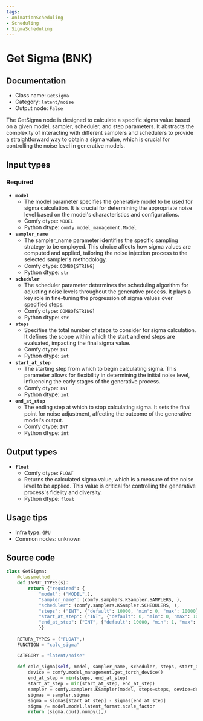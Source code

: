 ```yaml
---
tags:
- AnimationScheduling
- Scheduling
- SigmaScheduling
---
```


# Get Sigma (BNK)
## Documentation
- Class name: `GetSigma`
- Category: `latent/noise`
- Output node: `False`

The GetSigma node is designed to calculate a specific sigma value based on a given model, sampler, scheduler, and step parameters. It abstracts the complexity of interacting with different samplers and schedulers to provide a straightforward way to obtain a sigma value, which is crucial for controlling the noise level in generative models.
## Input types
### Required
- **`model`**
    - The model parameter specifies the generative model to be used for sigma calculation. It is crucial for determining the appropriate noise level based on the model's characteristics and configurations.
    - Comfy dtype: `MODEL`
    - Python dtype: `comfy.model_management.Model`
- **`sampler_name`**
    - The sampler_name parameter identifies the specific sampling strategy to be employed. This choice affects how sigma values are computed and applied, tailoring the noise injection process to the selected sampler's methodology.
    - Comfy dtype: `COMBO[STRING]`
    - Python dtype: `str`
- **`scheduler`**
    - The scheduler parameter determines the scheduling algorithm for adjusting noise levels throughout the generative process. It plays a key role in fine-tuning the progression of sigma values over specified steps.
    - Comfy dtype: `COMBO[STRING]`
    - Python dtype: `str`
- **`steps`**
    - Specifies the total number of steps to consider for sigma calculation. It defines the scope within which the start and end steps are evaluated, impacting the final sigma value.
    - Comfy dtype: `INT`
    - Python dtype: `int`
- **`start_at_step`**
    - The starting step from which to begin calculating sigma. This parameter allows for flexibility in determining the initial noise level, influencing the early stages of the generative process.
    - Comfy dtype: `INT`
    - Python dtype: `int`
- **`end_at_step`**
    - The ending step at which to stop calculating sigma. It sets the final point for noise adjustment, affecting the outcome of the generative model's output.
    - Comfy dtype: `INT`
    - Python dtype: `int`
## Output types
- **`float`**
    - Comfy dtype: `FLOAT`
    - Returns the calculated sigma value, which is a measure of the noise level to be applied. This value is critical for controlling the generative process's fidelity and diversity.
    - Python dtype: `float`
## Usage tips
- Infra type: `GPU`
- Common nodes: unknown


## Source code
```python
class GetSigma:
    @classmethod
    def INPUT_TYPES(s):
        return {"required": {
            "model": ("MODEL",),
            "sampler_name": (comfy.samplers.KSampler.SAMPLERS, ),
            "scheduler": (comfy.samplers.KSampler.SCHEDULERS, ),
            "steps": ("INT", {"default": 10000, "min": 0, "max": 10000}),
            "start_at_step": ("INT", {"default": 0, "min": 0, "max": 10000}),
            "end_at_step": ("INT", {"default": 10000, "min": 1, "max": 10000}),
            }}
    
    RETURN_TYPES = ("FLOAT",)
    FUNCTION = "calc_sigma"

    CATEGORY = "latent/noise"
        
    def calc_sigma(self, model, sampler_name, scheduler, steps, start_at_step, end_at_step):
        device = comfy.model_management.get_torch_device()
        end_at_step = min(steps, end_at_step)
        start_at_step = min(start_at_step, end_at_step)
        sampler = comfy.samplers.KSampler(model, steps=steps, device=device, sampler=sampler_name, scheduler=scheduler, denoise=1.0, model_options=model.model_options)
        sigmas = sampler.sigmas
        sigma = sigmas[start_at_step] - sigmas[end_at_step]
        sigma /= model.model.latent_format.scale_factor
        return (sigma.cpu().numpy(),)

```
